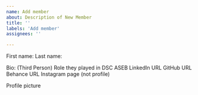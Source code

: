 ```yaml
---
name: Add member
about: Description of New Member
title: ''
labels: 'Add member'
assignees: ''

---
```


First name: 
Last name:

Bio: (Third Person)
Role they played in DSC ASEB
LinkedIn URL
GitHub URL  
Behance URL 
Instagram page (not profile)

Profile picture
